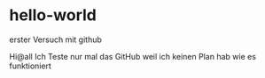 # hello-world
erster Versuch mit github

Hi@all
Ich Teste nur mal das GitHub weil ich keinen Plan hab wie es funktioniert
